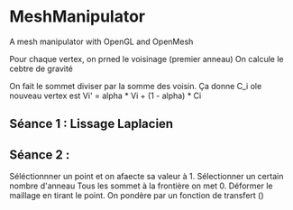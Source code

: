 # MeshManipulator
A mesh manipulator with OpenGL and OpenMesh


Pour chaque vertex,
on prned le voisinage (premier anneau)
On calcule le cebtre de gravité

On fait le sommet diviser par la somme des voisin. Ça donne C_i
ole nouveau vertex est Vi' = alpha * Vi + (1 - alpha) * Ci


## Séance 1 : Lissage Laplacien

## Séance 2 : 

Séléctionnner un point et on afaecte sa valeur à 1.
Sélectionner un certain nombre d'anneau
Tous les sommet à la frontière on met 0.
Déformer le maillage en tirant le point.
On pondère par un fonction de transfert ()